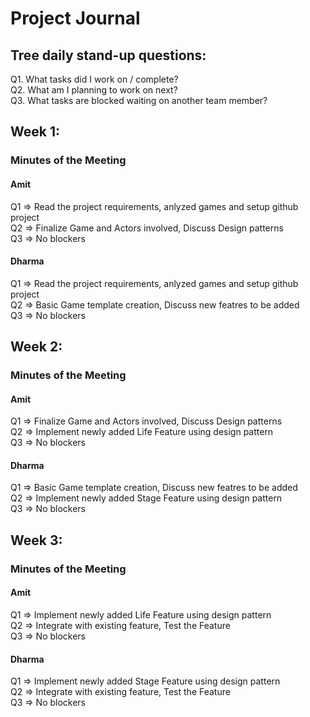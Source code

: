 # Project Journal
 ## Tree daily stand-up questions:
  Q1. What tasks did I work on / complete?   
  Q2. What am I planning to work on next?   
  Q3. What tasks are blocked waiting on another team member?  
    
## Week 1:

### Minutes of the Meeting

#### Amit 
  Q1 => Read the project requirements, anlyzed games and setup github project    
  Q2 => Finalize Game and Actors involved, Discuss Design patterns    
  Q3 => No blockers     
    
#### Dharma 
  Q1 => Read the project requirements, anlyzed games and setup github project    
  Q2 => Basic Game template creation, Discuss new featres to be added     
  Q3 => No blockers    
    
## Week 2:
### Minutes of the Meeting

#### Amit 

  Q1 => Finalize Game and Actors involved, Discuss Design patterns   
  Q2 => Implement newly added Life Feature using design pattern    
  Q3 => No blockers    
    
  
#### Dharma
  Q1 => Basic Game template creation, Discuss new featres to be added   
  Q2 => Implement newly added Stage Feature using design pattern      
  Q3 => No blockers      
    
  
## Week 3:
### Minutes of the Meeting

#### Amit 
  Q1 => Implement newly added Life Feature using design pattern     
  Q2 => Integrate with existing feature, Test the Feature   
  Q3 => No blockers     
  
#### Dharma
  Q1 => Implement newly added Stage Feature using design pattern     
  Q2 => Integrate with existing feature, Test the Feature  
  Q3 => No blockers   
    
